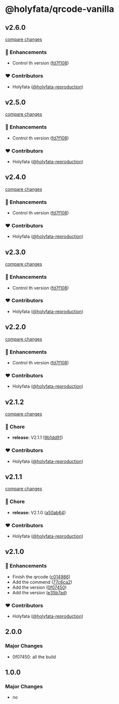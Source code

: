 # @holyfata/qrcode-vanilla

## v2.6.0

[compare changes](https://github.com/stenciljs/component-starter/compare/v2.1.2...v2.6.0)

### 🚀 Enhancements

- Control th version ([fd7f108](https://github.com/stenciljs/component-starter/commit/fd7f108))

### ❤️ Contributors

- Holyfata ([@holyfata-reproduction](https://github.com/holyfata-reproduction))

## v2.5.0

[compare changes](https://github.com/stenciljs/component-starter/compare/v2.1.2...v2.5.0)

### 🚀 Enhancements

- Control th version ([fd7f108](https://github.com/stenciljs/component-starter/commit/fd7f108))

### ❤️ Contributors

- Holyfata ([@holyfata-reproduction](https://github.com/holyfata-reproduction))

## v2.4.0

[compare changes](https://github.com/stenciljs/component-starter/compare/v2.1.2...v2.4.0)

### 🚀 Enhancements

- Control th version ([fd7f108](https://github.com/stenciljs/component-starter/commit/fd7f108))

### ❤️ Contributors

- Holyfata ([@holyfata-reproduction](https://github.com/holyfata-reproduction))

## v2.3.0

[compare changes](https://github.com/stenciljs/component-starter/compare/v2.1.2...v2.3.0)

### 🚀 Enhancements

- Control th version ([fd7f108](https://github.com/stenciljs/component-starter/commit/fd7f108))

### ❤️ Contributors

- Holyfata ([@holyfata-reproduction](https://github.com/holyfata-reproduction))

## v2.2.0

[compare changes](https://github.com/stenciljs/component-starter/compare/v2.1.2...v2.2.0)

### 🚀 Enhancements

- Control th version ([fd7f108](https://github.com/stenciljs/component-starter/commit/fd7f108))

### ❤️ Contributors

- Holyfata ([@holyfata-reproduction](https://github.com/holyfata-reproduction))

## v2.1.2

[compare changes](https://github.com/stenciljs/component-starter/compare/v2.1.1...v2.1.2)

### 🏡 Chore

- **release:** V2.1.1 ([9b1dd91](https://github.com/stenciljs/component-starter/commit/9b1dd91))

### ❤️ Contributors

- Holyfata ([@holyfata-reproduction](https://github.com/holyfata-reproduction))

## v2.1.1

[compare changes](https://github.com/stenciljs/component-starter/compare/v2.1.0...v2.1.1)

### 🏡 Chore

- **release:** V2.1.0 ([a50ab64](https://github.com/stenciljs/component-starter/commit/a50ab64))

### ❤️ Contributors

- Holyfata ([@holyfata-reproduction](https://github.com/holyfata-reproduction))

## v2.1.0


### 🚀 Enhancements

- Finish the qrcode ([c014986](https://github.com/stenciljs/component-starter/commit/c014986))
- Add the commend ([77c6ca2](https://github.com/stenciljs/component-starter/commit/77c6ca2))
- Add the version ([0f07450](https://github.com/stenciljs/component-starter/commit/0f07450))
- Add the version ([e35b7ad](https://github.com/stenciljs/component-starter/commit/e35b7ad))

### ❤️ Contributors

- Holyfata ([@holyfata-reproduction](https://github.com/holyfata-reproduction))

## 2.0.0

### Major Changes

- 0f07450: all the build

## 1.0.0

### Major Changes

- no

